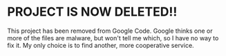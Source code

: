 # PROJECT IS NOW DELETED!! #

This project has been removed from Google Code.  Google thinks one or more of the files are malware, but won't tell me which, so I have no way to fix it. My only choice is to find another, more cooperative service.
